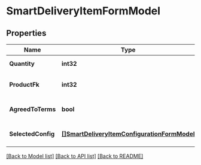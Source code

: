 # SmartDeliveryItemFormModel

## Properties
Name | Type | Description | Notes
------------ | ------------- | ------------- | -------------
**Quantity** | **int32** |  | [default to null]
**ProductFk** | **int32** |  | [optional] [default to null]
**AgreedToTerms** | **bool** |  | [optional] [default to null]
**SelectedConfig** | [**[]SmartDeliveryItemConfigurationFormModel**](SmartDeliveryItemConfigurationFormModel.md) |  | [optional] [default to null]

[[Back to Model list]](../README.md#documentation-for-models) [[Back to API list]](../README.md#documentation-for-api-endpoints) [[Back to README]](../README.md)


